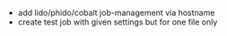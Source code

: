 - add lido/phido/cobalt job-management via hostname
- create test job with given settings but for one file only
